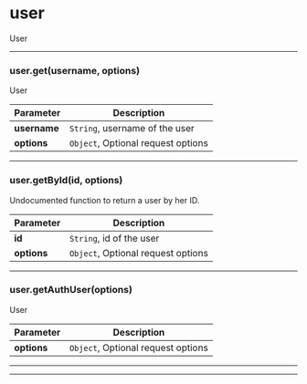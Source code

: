 # user

User



* * *

### user.get(username, options) 

User

**Parameter**| **Description** |
--------------|---------------
**username** | `String`, username of the user|
**options** | `Object`, Optional request options|




---------------------------

### user.getById(id, options) 

Undocumented function to return a user by her ID.

**Parameter**| **Description** |
--------------|---------------
**id** | `String`, id of the user|
**options** | `Object`, Optional request options|




---------------------------

### user.getAuthUser(options) 

User

**Parameter**| **Description** |
--------------|---------------
**options** | `Object`, Optional request options|




---------------------------


* * *










